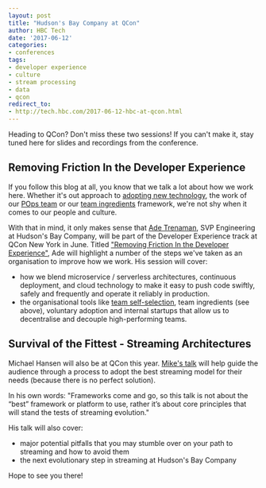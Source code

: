 ```yaml
---
layout: post
title: "Hudson's Bay Company at QCon"
author: HBC Tech
date: '2017-06-12'
categories: 
- conferences
tags:
- developer experience
- culture
- stream processing
- data
- qcon
redirect_to:
- http://tech.hbc.com/2017-06-12-hbc-at-qcon.html
---
```


Heading to QCon? Don't miss these two sessions! If you can't make it, stay tuned here for slides and recordings from the conference.

## Removing Friction In the Developer Experience

If you follow this blog at all, you know that we talk a lot about how we work here. Whether it's out approach to [adopting new technology](http://tech.gilt.com/leadership/2017/02/06/slack-and-voluntary-adoption), the work of our [POps team](http://tech.gilt.com/culture/2017/05/18/pops-up-plant-shop) or our [team ingredients](https://www.slideshare.net/hhfleming/the-new-work-order-team-ingredients-and-role-blending) framework, we're not shy when it comes to our people and culture.

With that in mind, it only makes sense that [Ade Trenaman](https://twitter.com/adrian_trenaman), SVP Engineering at Hudson's Bay Company, will be part of the Developer Experience track at QCon New York in June. Titled ["Removing Friction In the Developer Experience"](https://qconnewyork.com/ny2017/presentation/fitter-happier-more-productive-removing-friction-developer-experience), Ade will highlight a number of the steps we've taken as an organisation to improve how we work. His session will cover:

* how we blend microservice / serverless architectures, continuous deployment, and cloud technology to make it easy to push code swiftly, safely and frequently and operate it reliably in production.
* the organisational tools like [team self-selection](http://tech.gilt.com/agile/2017/05/31/self-selection-hbc), team ingredients (see above), voluntary adoption and internal startups that allow us to decentralise and decouple high-performing teams.

## Survival of the Fittest - Streaming Architectures

Michael Hansen will also be at QCon this year. [Mike's talk](https://qconnewyork.com/ny2017/presentation/survival-fittest-streaming-architectures) will help guide the audience through a process to adopt the best streaming model for their needs (because there is no perfect solution). 

In his own words: "Frameworks come and go, ​so this talk is not about the “best” framework or platform to use, rather it’s about core principles that will stand the tests of streaming evolution."

His talk will also cover: 
* major potential pitfalls that you may stumble over on your path to streaming and how to avoid them
* the next evolutionary step in streaming at Hudson's Bay Company

Hope to see you there! 



